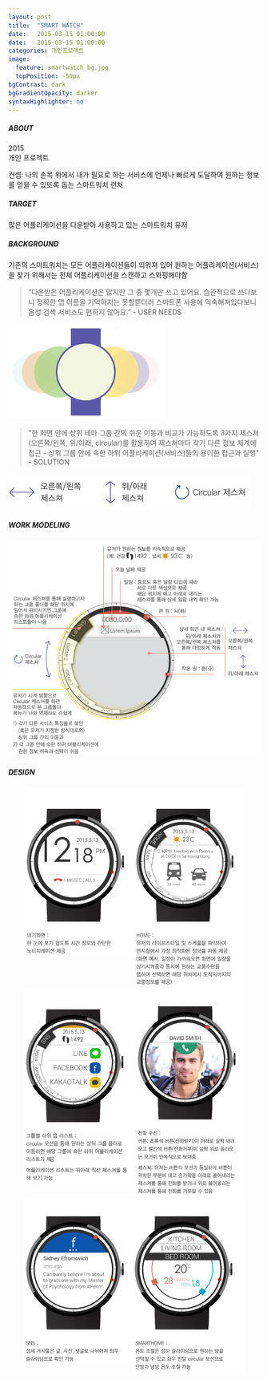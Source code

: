 ```yaml
---
layout: post
title:  "SMART WATCH"
date:   2015-03-15 01:00:00
date:   2015-03-15 01:00:00
categories: 개인프로젝트
image:
  feature: smartwatch_bg.jpg
  topPosition: -50px
bgContrast: dark
bgGradientOpacity: darker
syntaxHighlighter: no
---
```


<h5><span> ABOUT </span> </h5>

2015 <br/>
개인 프로젝트 <br/>

컨셉: 나의 손목 위에서 내가 필요로 하는 서비스에 언제나 빠르게 도달하여 원하는 정보를 얻을 수 있또록 돕는 스마트워치 런처<br/>

<h5><span> TARGET </span></h5>
많은 어플리케이션을 다운받아 사용하고 있는 스마트워치 유저

<h5><span> BACKGROUND </span> </h5>

기존의 스마트워치는 모든 어플리케이션들이 띄워져 있어 원하는 어플리케이션(서비스)을 찾기 위해서는 전체 어플리케이션을 스캔하고 스와핑해야함 <br/>
<blockquote class="smallQuote">“다운받은 어플리케이션은 많지만 그 중 몇개만 쓰고 있어요. 습관적으로 쓰다보니 정확한 앱 이름을 기억하지는 못할뿐더러 스마트폰 사용에 익숙해져있다보니 음성 검색 서비스도 편하지 않아요.” - USER NEEDS</blockquote>

<img src="../assets/images/posts/smartwatch_problem1.jpg" alt= "smartwatch_problem" style="max-width:312px; max-height: 190px; width:100%; height: 100%">

<blockquote class="smallQuote"> "한 화면 안에 상위 테마 그룹 간의 쉬운 이동과 비교가 가능하도록 3가지 제스쳐(오른쪽/왼쪽, 위/아래, circular)를 활용하여 제스쳐마다 각기 다른 정보 체계에 접근 - 상위 그룹 안에 속한 하위 어플리케이션(서비스)들의 용이한 접근과 실행" - SOLUTION </blockquote>

<img src="../assets/images/posts/smartwatch_problem2.jpg" alt= "smartwatch_solution" style="max-width:485px; max-height: 72px; width:100%; height: 100%">

<h5> <span> WORK MODELING </span> </h5>

<center> <img src="../assets/images/posts/smartwatch_workmodeling.jpg" alt= "smartwatch_workmodeling" style="max-width:660px; max-height: 563px; width:100%; height: 100%"></center>

<h5> <span> DESIGN </span> </h5>

<center> <img src="../assets/images/posts/smartwatch_design1.jpg" alt= "smartwatch_design1" align="top" style="max-width:218px; max-height: 336px; width:100%; height: 100%"><img src="../assets/images/posts/smartwatch_design2.jpg" alt= "smartwatch_design2" align="top" style="max-width:218px; max-height: 400px; width:100%; height: 100%"><img src="../assets/images/posts/smartwatch_design3.jpg" alt= "smartwatch_design3" align="top" style="max-width:224px; max-height: 388px; width:100%; height: 100%"><img src="../assets/images/posts/smartwatch_design4.jpg" alt= "smartwatch_design4" align="top" style="max-width:219px; max-height: 419px; width:100%; height: 100%"><img src="../assets/images/posts/smartwatch_design5.jpg" alt= "smartwatch_design2" align="top" style="max-width:217px; max-height: 332px; width:100%; height: 100%"><img src="../assets/images/posts/smartwatch_design6.jpg" alt= "smartwatch_design6" align="top" style="max-width:224px; max-height: 349px; width:100%; height: 100%"></center>